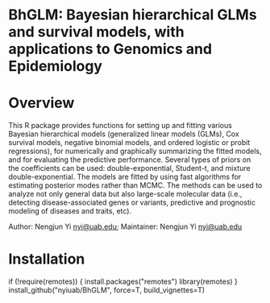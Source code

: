 # BhGLM: Bayesian hierarchical GLMs and survival models, with applications to Genomics and Epidemiology 

# Overview

This R package provides functions for setting up and fitting various Bayesian hierarchical models (generalized linear models (GLMs), Cox survival models, negative binomial models, and ordered logistic or probit regressions), for numerically and graphically summarizing the fitted models, and for evaluating the predictive performance. Several types of priors on the coefficients can be used: double-exponential, Student-t, and mixture double-exponential. The models are fitted by using fast algorithms for estimating posterior modes rather than MCMC. The methods can be used to analyze not only general data but also large-scale molecular data (i.e., detecting disease-associated genes or variants, predictive and prognostic modeling of diseases and traits, etc).

Author: Nengjun Yi <nyi@uab.edu>;  Maintainer: Nengjun Yi <nyi@uab.edu>

# Installation

if (!require(remotes)) {
  install.packages("remotes")
  library(remotes)
}
install_github("nyiuab/BhGLM", force=T, build_vignettes=T)


